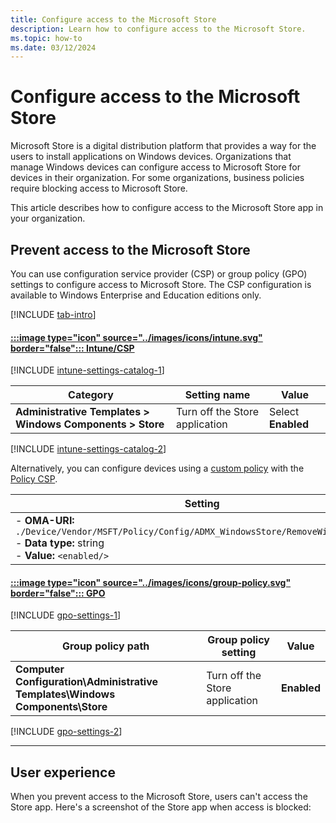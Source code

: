 ```yaml
---
title: Configure access to the Microsoft Store
description: Learn how to configure access to the Microsoft Store.
ms.topic: how-to
ms.date: 03/12/2024
---
```


# Configure access to the Microsoft Store

Microsoft Store is a digital distribution platform that provides a way for the users to install applications on Windows devices. Organizations that manage Windows devices can configure access to Microsoft Store for devices in their organization. For some organizations, business policies require blocking access to Microsoft Store.

This article describes how to configure access to the Microsoft Store app in your organization.

## Prevent access to the Microsoft Store

You can use configuration service provider (CSP) or group policy (GPO) settings to configure access to Microsoft Store. The CSP configuration is available to Windows Enterprise and Education editions only.

[!INCLUDE [tab-intro](../../../includes/configure/tab-intro.md)]

#### [:::image type="icon" source="../images/icons/intune.svg" border="false"::: **Intune/CSP**](#tab/intune)

[!INCLUDE [intune-settings-catalog-1](../../../includes/configure/intune-settings-catalog-1.md)]

| Category | Setting name | Value |
|--|--|--|
| **Administrative Templates > Windows Components > Store** | Turn off the Store application| Select **Enabled**|

[!INCLUDE [intune-settings-catalog-2](../../../includes/configure/intune-settings-catalog-2.md)]

Alternatively, you can configure devices using a [custom policy][INT-3] with the [Policy CSP][CSP-2].

| Setting |
|--|
|- **OMA-URI:** `./Device/Vendor/MSFT/Policy/Config/ADMX_WindowsStore/RemoveWindowsStore_2`<br>- **Data type:** string<br>- **Value:** `<enabled/>`|

#### [:::image type="icon" source="../images/icons/group-policy.svg" border="false"::: **GPO**](#tab/gpo)

[!INCLUDE [gpo-settings-1](../../../includes/configure/gpo-settings-1.md)]

| Group policy path | Group policy setting | Value |
| - | - | - |
| **Computer Configuration\Administrative Templates\Windows Components\Store** | Turn off the Store application| **Enabled**|

[!INCLUDE [gpo-settings-2](../../../includes/configure/gpo-settings-2.md)]

---

## User experience

When you prevent access to the Microsoft Store, users can't access the Store app. Here's a screenshot of the Store app when access is blocked:


<!--links-->

[CSP-2]: /windows/client-management/mdm/policy-csp-admx-credssp
[INT-3]: /mem/intune/configuration/settings-catalog
